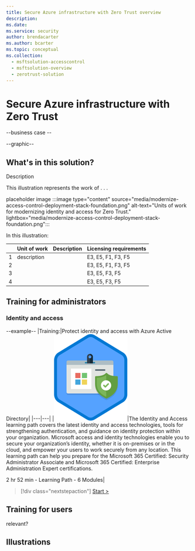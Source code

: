 ```yaml
---
title: Secure Azure infrastructure with Zero Trust overview
description:   
ms.date: 
ms.service: security
author: brendacarter
ms.author: bcarter
ms.topic: conceptual
ms.collection: 
  - msftsolution-accesscontrol
  - msftsolution-overview
  - zerotrust-solution
---
```


# Secure Azure infrastructure with Zero Trust

--business case -- 



--graphic--

## What's in this solution?
Description

This illustration represents the work of . . .

placeholder image
:::image type="content" source="media/modernize-access-control-deployment-stack-foundation.png" alt-text="Units of work for modernizing identity and access for Zero Trust." lightbox="media/modernize-access-control-deployment-stack-foundation.png":::

In this illustration:

|&nbsp;|Unit of work|Description|Licensing requirements|
|---|---|---|---|
|1| description |  |E3, E5, F1, F3, F5|
|2|  |   |E3, E5, F1, F3, F5|
|3|  |   |E3, E5, F3, F5|
|4|  |   |E3, E5, F3, F5|



## Training for administrators

### Identity and access

--example--
|Training:|Protect identity and access with Azure Active Directory|
|---|---|
|![Identity and access training icon.](media/protect-identity-and-access-with-microsoft-365.svg)|The Identity and Access learning path covers the latest identity and access technologies, tools for strengthening authentication, and guidance on identity protection within your organization. Microsoft access and identity technologies enable you to secure your organization’s identity, whether it is on-premises or in the cloud, and empower your users to work securely from any location. This learning path can help you prepare for the Microsoft 365 Certified: Security Administrator Associate and Microsoft 365 Certified: Enterprise Administration Expert certifications.<p>2 hr 52 min - Learning Path - 6 Modules|

> [!div class="nextstepaction"]
> [Start >](/learn/modules/m365-identity-overview/introduction/)


## Training for users
relevant?

## Illustrations
